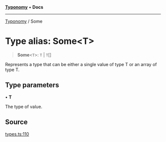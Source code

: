 [**Typonomy**](../README.md) • **Docs**

***

[Typonomy](../globals.md) / Some

# Type alias: Some\<T\>

> **Some**\<`T`\>: `T` \| `T`[]

Represents a type that can be either a single value of type T or an array of type T.

## Type parameters

• **T**

The type of value.

## Source

[types.ts:110](https://github.com/softcraft-development/typonomy/blob/f77f6002b19dd65199e89540af6d271db08bf123/src/types.ts#L110)
